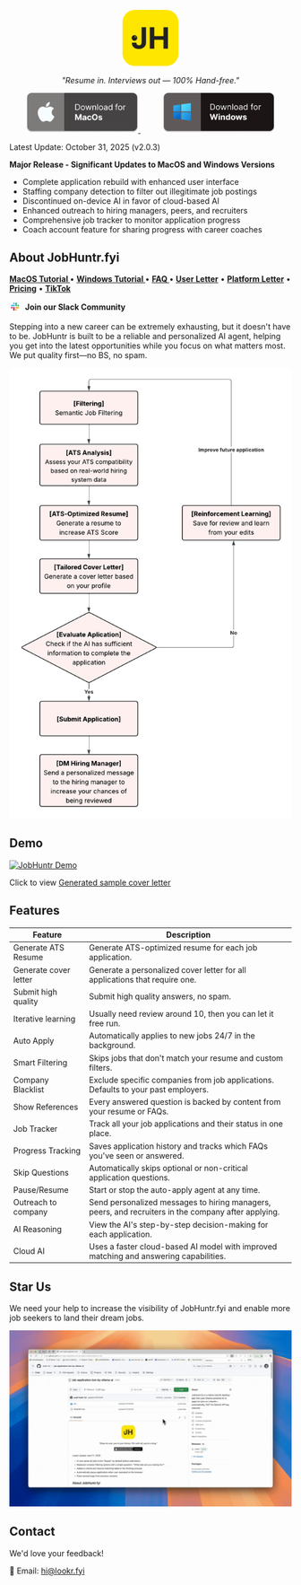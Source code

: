<p align="center">
<img src="src/logo-large.png" alt="JobHuntr Logo" width="100">
</p>

<p align="center">
<i>"Resume in. Interviews out — 100% Hand-free."</i>
</p>

<!-- add spacing between the two images -->
<p align="center">
  <a href="https://github.com/lookr-fyi/job-application-bot-by-ollama-ai/releases/latest/download/JobHuntr-arm64.dmg" style="margin-right: 20px;">
    <img src="src/mac_download.png" alt="Download for macOS" width="200">
  </a>
  <a href="https://github.com/lookr-fyi/job-application-bot-by-ollama-ai/releases/latest/download/JobHuntr-x64.exe" style="margin-left: 20px;">
    <img src="src/windows_download.png" alt="Download for Windows" width="200">
  </a>
</p>

Latest Update: October 31, 2025 (v2.0.3)

**Major Release - Significant Updates to MacOS and Windows Versions**

- Complete application rebuild with enhanced user interface
- Staffing company detection to filter out illegitimate job postings
- Discontinued on-device AI in favor of cloud-based AI
- Enhanced outreach to hiring managers, peers, and recruiters
- Comprehensive job tracker to monitor application progress
- Coach account feature for sharing progress with career coaches

## About JobHuntr.fyi

<p align="left">
  <a href="./MAC_SETUP.md"><strong> MacOS Tutorial </strong></a> •
  <a href="./WIN_SETUP.md"><strong> Windows Tutorial </strong></a> •
  <a href="./FAQ.md"><strong> FAQ </strong></a> •
  <a href="./USER_LETTER.md"><strong>User Letter</strong></a> •
  <a href="./PLATFORM_LETTER.md"><strong>Platform Letter</strong></a> •
  <a href="./PRICING.md"><strong>Pricing</strong></a> •
  <a href="https://www.tiktok.com/@yuqili657"><strong>TikTok</strong></a>
</p>

<!-- slack channel with logo from src/slack.png -->
<p align="left">
  <a href="https://join.slack.com/t/jobhuntrfyi/shared_invite/zt-37b16bo2f-aYwEadlFMHPHYAycDgCERA" style="text-decoration: none; display: inline-flex; align-items: center; gap: 8px;">
    <img src="src/slack-logo.png" alt="Join our Slack Community" width="20" style="vertical-align: middle;">
    <strong>Join our Slack Community</strong>
  </a>
</p>


Stepping into a new career can be extremely exhausting, but it doesn't have to be. JobHuntr is built to be a reliable and personalized AI agent, helping you get into the latest opportunities while you focus on what matters most. We put quality first—no BS, no spam.

![JobHuntr Flowchart](src/flow_chart.png)

## Demo

[![JobHuntr Demo](src/demo.gif)](https://youtu.be/dy_wrzVKwPw)

<!-- sample cover letter -->

Click to view [Generated sample cover letter](src/sample_cover_letter.pdf)

## Features

| Feature               | Description                                                                        |
| ------------------------ | ------------------------------------------------------------------------------------- |
| Generate ATS Resume   | Generate ATS-optimized resume for each job application.                               |
| Generate cover letter | Generate a personalized cover letter for all applications that require one.           |
| Submit high quality   | Submit high quality answers, no spam.                                                 |
| Iterative learning    | Usually need review around 10, then you can let it free run.                          |
| Auto Apply            | Automatically applies to new jobs 24/7 in the background.                             |
| Smart Filtering       | Skips jobs that don't match your resume and custom filters.                           |
| Company Blacklist     | Exclude specific companies from job applications. Defaults to your past employers.    |
| Show References       | Every answered question is backed by content from your resume or FAQs.                |
| Job Tracker     | Track all your job applications and their status in one place.              |
| Progress Tracking     | Saves application history and tracks which FAQs you've seen or answered.              |
| Skip Questions        | Automatically skips optional or non-critical application questions.                   |
| Pause/Resume          | Start or stop the auto-apply agent at any time.                                       |
| Outreach to company     | Send personalized messages to hiring managers, peers, and recruiters in the company after applying.                           |
| AI Reasoning          | View the AI's step-by-step decision-making for each application.                      |
| Cloud AI              | Uses a faster cloud-based AI model with improved matching and answering capabilities. |

## Star Us

We need your help to increase the visibility of JobHuntr.fyi and enable more job seekers to land their dream jobs.

![star_repo](src/star_repo.gif)

## Contact

We'd love your feedback!

📧 Email: hi@lookr.fyi
